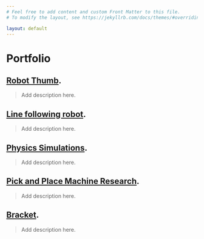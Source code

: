 ```yaml
---
# Feel free to add content and custom Front Matter to this file.
# To modify the layout, see https://jekyllrb.com/docs/themes/#overriding-theme-defaults

layout: default
---
```


# Portfolio

## [Robot Thumb](./another-page.html). 

> Add description here.

## [Line following robot](./another-page.html). 

> Add description here.

## [Physics Simulations](./another-page.html). 

> Add description here.

## [Pick and Place Machine Research](./another-page.html). 

> Add description here.

## [Bracket](./another-page.html). 

> Add description here.
